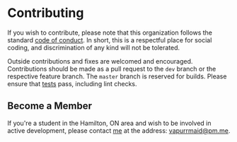 # Contributing

If you wish to contribute, please note that this organization follows the standard [code of conduct](./CODE_OF_CONDUCT.md).  In short, this is a respectful place for social coding, and discrimination of any kind will not be tolerated.

Outside contributions and fixes are welcomed and encouraged.
Contributions should be made as a pull request to the `dev` branch or the respective feature branch.
The `master` branch is reserved for builds.
Please ensure that [tests](https://github.com/discomath/discomathweb#linting-and-testing) pass, including lint checks.

## Become a Member

If you're a student in the Hamilton, ON area and wish to be involved in active development, please contact [me](https://github.com/vapurrmaid) at the address: <vapurrmaid@pm.me>.
